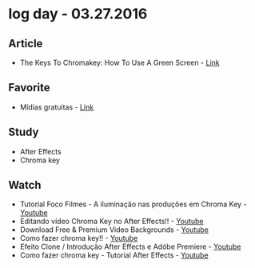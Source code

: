 # log day - 03.27.2016

## Article 

- The Keys To Chromakey: How To Use A Green Screen - [Link](http://www.videomaker.com/article/f5/13055-the-keys-to-chromakey-how-to-use-a-green-screen)


## Favorite

- Mídias gratuitas - [Link](http://www.pond5.com/pt/gushorn)


## Study

 - After Effects
 - Chroma key


## Watch

- Tutorial Foco Filmes - A iluminação nas produções em Chroma Key - [Youtube](https://www.youtube.com/watch?v=Agijdv3BURs)
- Editando vídeo Chroma Key no After Effects!! - [Youtube](https://www.youtube.com/watch?v=j_CZDVvYEPs)
- Download Free & Premium Video Backgrounds - [Youtube](https://www.youtube.com/watch?v=iApVVKsF94E)
- Como fazer chroma key!! - [Youtube](https://www.youtube.com/watch?v=xNYI7uc4Zn4)
- Efeito Clone / Introdução After Effects e Adóbe Premiere - [Youtube](https://www.youtube.com/watch?v=_BNB9B4xGjM)
- Como fazer chroma key - Tutorial After Effects - [Youtube](https://www.youtube.com/watch?v=VDxoVhD3_b0)